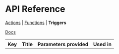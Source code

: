 <title>API Triggers</title>

# API Reference
[Actions](./api-actions.html) | [Functions](./api-functions.html) | **Triggers**

[Docs](./)

<table>
  <tr>
    <th>Key</th>
    <th>Title</th>
    <th>Parameters provided</th>
    <th>Used in</th>
  </tr>
</table>

<script type="module" src="../scripts/docs.js"></script>
<script type="module">
  docs_fetchWithCache('../triggers.json').then(res => res.json()).then(res => {
    if (res.status !== 'success') {
      console.log('Non success response received from Modd.io API: %o', res);
      alert('Non-success response received from Modd.io API. Check console for details.');
      return;
    }
    const table = document.querySelector('table');
    for (const trig of res.message) {
      const row = table.insertRow();
      row.insertCell().textContent = trig.key;
      row.insertCell().textContent = trig.title;
      row.insertCell().textContent = trig.data.vars?.join?.(', ') || 'none';
      row.insertCell().textContent = trig.usedIn.join(', ');
    }
  }).catch(err => {
    console.error(err);
    alert('An error occured while fetching Modd.io API. Check console for details.');
  });
</script>